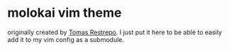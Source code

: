# molokai vim theme

originally created by [Tomas Restrepo][1]. I just put it here to be able to
easily add it to my vim config as a submodule.



[1]: http://winterdom.com/2008/08/molokaiforvim
